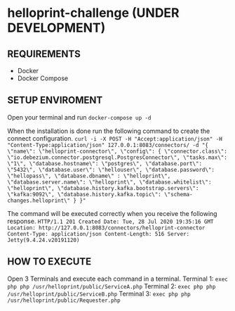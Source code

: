 # helloprint-challenge (UNDER DEVELOPMENT)

## REQUIREMENTS
- Docker
- Docker Compose

## SETUP ENVIROMENT
Open your terminal and run `docker-compose up -d`

When the installation is done run the following command to create the connect configuration.
`curl -i -X POST -H "Accept:application/json" -H "Content-Type:application/json" 127.0.0.1:8083/connectors/ -d "{ \"name\": \"helloprint-connector\", \"config\": { \"connector.class\": \"io.debezium.connector.postgresql.PostgresConnector\", \"tasks.max\": \"1\", \"database.hostname\": \"postgres\", \"database.port\": \"5432\", \"database.user\": \"hellouser\", \"database.password\": \"hellopass\", \"database.dbname\" : \"helloprint\", \"database.server.name\": \"helloprint\", \"database.whitelist\": \"helloprint\", \"database.history.kafka.bootstrap.servers\": \"kafka:9092\", \"database.history.kafka.topic\": \"schema-changes.helloprint\" } }"`

The command will be executed correctly when you receive the following response.
`HTTP/1.1 201 Created
Date: Tue, 28 Jul 2020 19:35:16 GMT
Location: http://127.0.0.1:8083/connectors/helloprint-connector
Content-Type: application/json
Content-Length: 516
Server: Jetty(9.4.24.v20191120)`

## HOW TO EXECUTE
Open 3 Terminals and execute each command in a terminal.
Terminal 1: `exec php php /usr/helloprint/public/ServiceA.php`
Terminal 2: `exec php php /usr/helloprint/public/ServiceB.php`
Terminal 3: `exec php php /usr/helloprint/public/Requester.php`